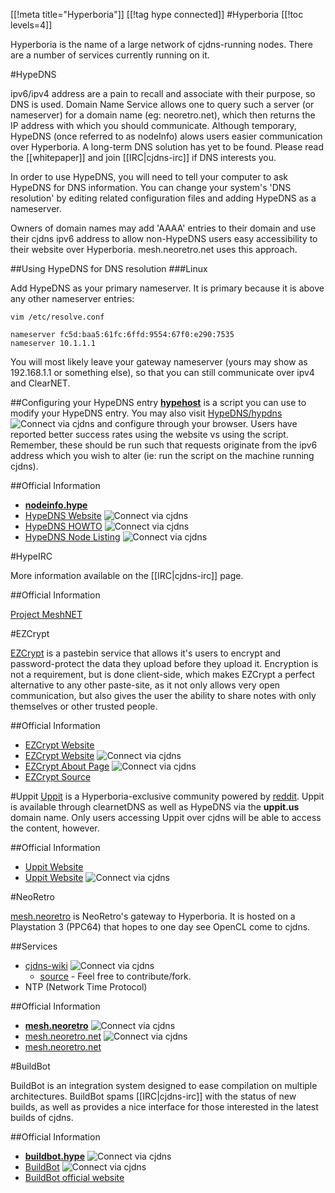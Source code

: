 [[!meta title="Hyperboria"]]
[[!tag hype connected]]
#Hyperboria
[[!toc levels=4]]

Hyperboria is the name of a large network of cjdns-running nodes.  There are a number of services currently running on it.


#HypeDNS

ipv6/ipv4 address are a pain to recall and associate with their purpose, so DNS is used.  Domain Name Service allows one to query such a server (or nameserver) for a domain name (eg: neoretro.net), which then returns the IP address with which you should communicate.  Although temporary, HypeDNS (once referred to as nodeInfo) alows users easier communication over Hyperboria.  A long-term DNS solution has yet to be found.  Please read the [[whitepaper]] and join [[IRC|cjdns-irc]] if DNS interests you.

In order to use HypeDNS, you will need to tell your computer to ask HypeDNS for DNS information. You can change your system's 'DNS resolution' by editing related configuration files and adding HypeDNS as a nameserver.

Owners of domain names may add 'AAAA' entries to their domain and use their cjdns ipv6 address to allow non-HypeDNS users easy accessibility to their website over Hyperboria.  mesh.neoretro.net uses this approach.

##Using HypeDNS for DNS resolution
###Linux

Add HypeDNS as your primary nameserver. It is primary because it is above any other nameserver entries:

	vim /etc/resolve.conf

	nameserver fc5d:baa5:61fc:6ffd:9554:67f0:e290:7535
	nameserver 10.1.1.1

You will most likely leave your gateway nameserver (yours may show as 192.168.1.1 or something else), so that you can still communicate over ipv4 and ClearNET.



##Configuring your HypeDNS entry
**[hypehost](http://nodeinfo.hype/files/hypehost.tar.gz)** is a script you can use to modify your HypeDNS entry.  You may also visit [HypeDNS/hypdns](http://[fc5d:baa5:61fc:6ffd:9554:67f0:e290:7535]/hypedns#) ![Connect via cjdns](/cjdns-wiki/media/cjdns_icon_16.png) and configure through your browser. Users have reported better success rates using the website vs using the script.  Remember, these should be run such that requests originate from the ipv6 address which you wish to alter (ie: run the script on the machine running cjdns).



##Official Information

* **[nodeinfo.hype](http://nodeinfo.hype)**
* [HypeDNS Website](http://[fc5d:baa5:61fc:6ffd:9554:67f0:e290:7535]) ![Connect via cjdns](/cjdns-wiki/media/cjdns_icon_16.png)
* [HypeDNS HOWTO](http://[fc5d:baa5:61fc:6ffd:9554:67f0:e290:7535]/hypedns) ![Connect via cjdns](/cjdns-wiki/media/cjdns_icon_16.png)
* [HypeDNS Node Listing](http://[fc5d:baa5:61fc:6ffd:9554:67f0:e290:7535]/nodes/list/) ![Connect via cjdns](/cjdns-wiki/media/cjdns_icon_16.png)

#HypeIRC

More information available on the [[IRC|cjdns-irc]] page.

##Official Information

[Project MeshNET](https://wiki.projectmeshnet.org/IRC)

#EZCrypt

[EZCrypt](https://ezcrypt.it) is a pastebin service that allows it's users to encrypt and password-protect the data they upload before they upload it.  Encryption is not a requirement, but is done client-side, which makes EZCrypt a perfect alternative to any other paste-site, as it not only allows very open communication, but also gives the user the ability to share notes with only themselves or other trusted people.

##Official Information

* [EZCrypt Website](https://ezcrypt.it)
* [EZCrypt Website](http://[fc1a:8bc5:4fa2:7dd1:2a6d:5aa8:7639:eb7c]) ![Connect via cjdns](/cjdns-wiki/media/cjdns_icon_16.png)
* [EZCrypt About Page](http://[fc1a:8bc5:4fa2:7dd1:2a6d:5aa8:7639:eb7c]/about) ![Connect via cjdns](/cjdns-wiki/media/cjdns_icon_16.png)
* [EZCrypt Source](https://github.com/novaking/ezcrypt)


#Uppit
[Uppit](https://uppit.us) is a Hyperboria-exclusive community powered by [reddit](https://github.com/reddit/reddit/wiki).  Uppit is available through clearnetDNS as well as HypeDNS via the **uppit.us** domain name.  Only users accessing Uppit over cjdns will be able to access the content, however.

##Official Information

* [Uppit Website](http://uppit.us)
* [Uppit Website](http://[fc3a:956e:4b69:1c1e:5ebc:11a5:3e71:3e7e]) ![Connect via cjdns](/cjdns-wiki/media/cjdns_icon_16.png)

#NeoRetro

[mesh.neoretro](http://mesh.neoretro.net) is NeoRetro's gateway to Hyperboria.  It is hosted on a Playstation 3 (PPC64) that hopes to one day see OpenCL come to cjdns.

##Services

* [cjdns-wiki](http://[fc93:e5b5:7cde:7983:f50c:fe31:106b:1f88]) ![Connect via cjdns](/cjdns-wiki/media/cjdns_icon_16.png)
	* [source](https://github.com/earthmeLon/cjdns-wiki) - Feel free to contribute/fork.
* NTP (Network Time Protocol)



##Official Information

* **[mesh.neoretro](http://mesh.neoretro)** ![Connect via cjdns](/cjdns-wiki/media/cjdns_icon_16.png)
* [mesh.neoretro.net](http://fc93:e5b5:7cde:7983:f50c:fe31:106b:1f88) ![Connect via cjdns](/cjdns-wiki/media/cjdns_icon_16.png)
* [mesh.neoretro.net](http://mesh.neoretro.net)

#BuildBot

BuildBot is an integration system designed to ease compilation on multiple architectures.  BuildBot spams [[IRC|cjdns-irc]] with the status of new builds, as well as provides a nice interface for those interested in the latest builds of cjdns.

##Official Information

* **[buildbot.hype](http://buildbot.hype)** ![Connect via cjdns](/cjdns-wiki/media/cjdns_icon_16.png)
* [BuildBot](http://[fc5d:baa5:61fc:6ffd:9554:67f0:e290:7535]) ![Connect via cjdns](/cjdns-wiki/media/cjdns_icon_16.png)
* [BuildBot official website](http://trac.buildbot.net/)
